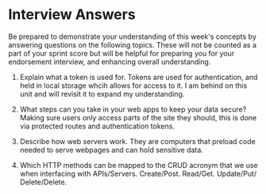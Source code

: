 # Interview Answers
Be prepared to demonstrate your understanding of this week's concepts by answering questions on the following topics. These will not be counted as a part of your sprint score but will be helpful for preparing you for your endorsement interview, and enhancing overall understanding.


1. Explain what a token is used for.
Tokens are used for authentication, and held in local storage whcih allows for access to it. I am behind on this unit and will revisit it to expand my understanding. 

2. What steps can you take in your web apps to keep your data secure?
Making sure users only access parts of the site they should, this is done via protected routes and authentication tokens.

3. Describe how web servers work.
They are computers that preload code needed to serve webpages and can hold sensitive data. 

4. Which HTTP methods can be mapped to the CRUD acronym that we use when interfacing with APIs/Servers.
Create/Post. Read/Get. Update/Put/ Delete/Delete.